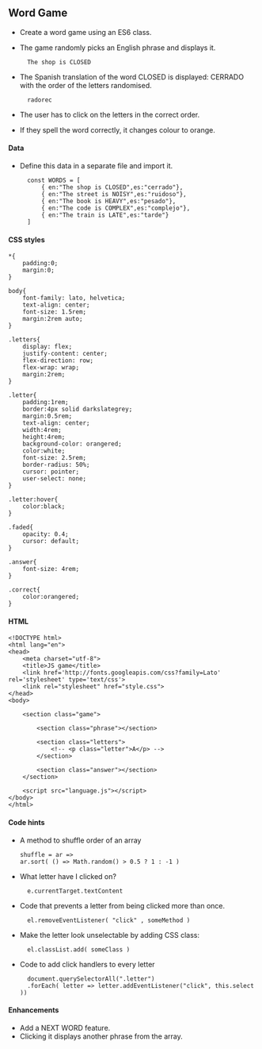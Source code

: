 ## Word Game

- Create a word game using an ES6 class.
- The game randomly picks an English phrase and displays it.

		The shop is CLOSED
		
- The Spanish translation of the word CLOSED is displayed: CERRADO with the order of the letters randomised.

		radorec
		
- The user has to click on the letters in the correct order.
- If they spell the word correctly, it changes colour to orange.

#### Data

- Define this data in a separate file and import it.

		const WORDS = [
			{ en:"The shop is CLOSED",es:"cerrado"},
			{ en:"The street is NOISY",es:"ruidoso"},
			{ en:"The book is HEAVY",es:"pesado"},
			{ en:"The code is COMPLEX",es:"complejo"},
			{ en:"The train is LATE",es:"tarde"}
		]

        
        
#### CSS styles

	*{
		padding:0;
		margin:0;
	}
	
	body{
		font-family: lato, helvetica;
		text-align: center;
		font-size: 1.5rem;
		margin:2rem auto;
	}
	
	.letters{
		display: flex;
		justify-content: center;
		flex-direction: row;
		flex-wrap: wrap;
		margin:2rem;
	}
	
	.letter{
		padding:1rem;
		border:4px solid darkslategrey;
		margin:0.5rem;
		text-align: center;
		width:4rem;
		height:4rem;
		background-color: orangered;
		color:white;
		font-size: 2.5rem;
		border-radius: 50%;
		cursor: pointer;
		user-select: none;
	}
	
	.letter:hover{
		color:black;
	}
	
	.faded{
		opacity: 0.4;
		cursor: default;
	}
	
	.answer{
		font-size: 4rem;
	}
	
	.correct{
		color:orangered;
	}		
	
#### HTML

	<!DOCTYPE html>
	<html lang="en">
	<head>
	    <meta charset="utf-8">
	    <title>JS game</title>
	    <link href='http://fonts.googleapis.com/css?family=Lato' rel='stylesheet' type='text/css'>
	    <link rel="stylesheet" href="style.css">
	</head>
	<body>
	
	    <section class="game">
	
	        <section class="phrase"></section>
	
	        <section class="letters">
	            <!-- <p class="letter">A</p> -->
	        </section>
	
	        <section class="answer"></section>
	    </section>
	
	    <script src="language.js"></script>
	</body>
	</html>	

#### Code hints

- A method to shuffle order of an array

	  shuffle = ar => 
	  ar.sort( () => Math.random() > 0.5 ? 1 : -1 )	
		    
- What letter have I clicked on?

		e.currentTarget.textContent

- Code that prevents a letter from being clicked more than once.

		el.removeEventListener( "click" , someMethod )

- Make the letter look unselectable by adding CSS class:
			
	    el.classList.add( someClass )

- Code to add click handlers to every letter

		document.querySelectorAll(".letter")
		.forEach( letter => letter.addEventListener("click", this.select ))
			
#### Enhancements

- Add a NEXT WORD feature. 
- Clicking it displays another phrase from the array.